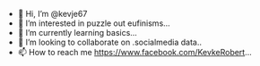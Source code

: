 - 👋 Hi, I’m @kevje67
- 👀 I’m interested in puzzle out eufinisms...
- 🌱 I’m currently learning basics...
- 💞️ I’m looking to collaborate on .socialmedia data..
- 📫 How to reach me https://www.facebook.com/KevkeRobert...

<!---
kevje67/kevje67 is a ✨ special ✨ repository because its `README.md` (this file) appears on your GitHub profile.
You can click the Preview link to take a look at your changes.
--->
